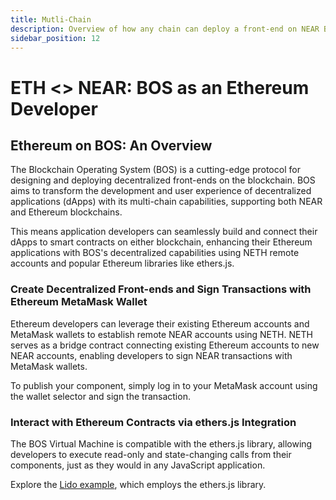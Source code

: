 ```yaml
---
title: Mutli-Chain
description: Overview of how any chain can deploy a front-end on NEAR BOS
sidebar_position: 12
---
```


# ETH &lt;&gt; NEAR: BOS as an Ethereum Developer 




## Ethereum on BOS: An Overview

The Blockchain Operating System (BOS) is a cutting-edge protocol for designing and deploying decentralized front-ends on the blockchain. BOS aims to transform the development and user experience of decentralized applications (dApps) with its multi-chain capabilities, supporting both NEAR and Ethereum blockchains.

This means application developers can seamlessly build and connect their dApps to smart contracts on either blockchain, enhancing their Ethereum applications with BOS's decentralized capabilities using NETH remote accounts and popular Ethereum libraries like ethers.js.

### Create Decentralized Front-ends and Sign Transactions with Ethereum MetaMask Wallet

Ethereum developers can leverage their existing Ethereum accounts and MetaMask wallets to establish remote NEAR accounts using NETH. NETH serves as a bridge contract connecting existing Ethereum accounts to new NEAR accounts, enabling developers to sign NEAR transactions with MetaMask wallets.

To publish your component, simply log in to your MetaMask account using the wallet selector and sign the transaction.

### Interact with Ethereum Contracts via ethers.js Integration

The BOS Virtual Machine is compatible with the ethers.js library, allowing developers to execute read-only and state-changing calls from their components, just as they would in any JavaScript application.

Explore the [Lido example](https://docs.near.org/discovery/tutorial/lido), which employs the ethers.js library.
